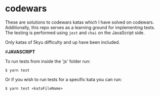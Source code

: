 # codewars
These are solutions to codewars katas which I have solved on codewars.
Additionally, this repo serves as a learning ground for implementing tests.
The testing is performed using `jest` and `chai` on the JavaScript side.

Only katas of 5kyu difficulty and up have been included.

#**JAVASCRIPT**

To run tests from inside the 'js' folder run:

```$ yarn test```

Or if you wish to run tests for a specific kata you can run:

```$ yarn test <kataFileName>```

